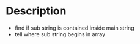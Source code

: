 # Description

+ find if sub string is contained inside main string
+ tell where sub string begins in array